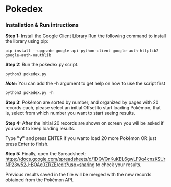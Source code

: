 # Pokedex

### Installation & Run intructions

**Step 1:** Install the Google Client Library
Run the following command to install the library using pip:

`pip install --upgrade google-api-python-client google-auth-httplib2 google-auth-oauthlib`

**Step 2:** Run the pokedex.py script.

`python3 pokedex.py`

***Note:*** You can add the -h argument to get help on how to use the script first

`python3 pokedex.py -h`

**Step 3:** Pokémon are sorted by number, and organized by pages with 20 records each, please select an initial Offset to start loading Pokémon, that is, select from which number you want to start seeing results.

**Step 4:** After the initial 20 records are shown on screen you will be asked if you want to keep loading results.

Type **"y"** and press ENTER if you wanto load 20 more Pokémon OR just press Enter to finish.

**Step 5:** Finally, open the Spreadsheet: https://docs.google.com/spreadsheets/d/1DQVQnKuKEL6gwLF9q4cnzKSUrNP23w52J-BOAe0ZRZE/edit?usp=sharing to check your results.

Previous results saved in the file will be merged with the new records obtained from the Pokémon API.

